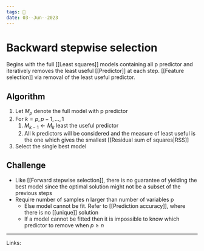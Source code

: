 ```yaml
---
tags: 🌱
date: 03--Jun--2023
---
```


# Backward stepwise selection

Begins with the full [[Least squares]] models containing all p predictor and iteratively removes the least useful [[Predictor]] at each step. [[Feature selection]] via removal of the least useful predictor.
## Algorithm
1. Let $M_p$ denote the full model with p predictor
2. For $k=p,p-1,…,1$
    1. $M_{k-1} \leftarrow M_k \text{ least the useful predictor}$
    2. All k predictors will be considered and the measure of least useful is the one which gives the smallest [[Residual sum of squares|RSS]]
3. Select the single best model
## Challenge
- Like [[Forward stepwise selection]], there is no guarantee of yielding the best model since the optimal solution might not be a subset of the previous steps
- Require number of samples n larger than number of variables p
    - Else model cannot be fit. Refer to [[Prediction accuracy]], where there is no [[unique]] solution
    - If a model cannot be fitted then it is impossible to know which predictor to remove when $p \ge n$

---
Links: 